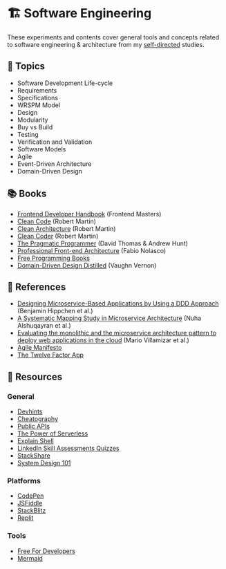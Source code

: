# 🏗️ Software Engineering

These experiments and contents cover general tools and concepts related to software engineering & architecture from my [self-directed](https://github.com/DanielBrito/self-learning) studies.

## :bookmark_tabs: Topics

- Software Development Life-cycle
- Requirements
- Specifications
- WRSPM Model
- Design
- Modularity
- Buy vs Build
- Testing
- Verification and Validation
- Software Models
- Agile
- Event-Driven Architecture
- Domain-Driven Design

## 📚 Books

- [Frontend Developer Handbook](https://frontendmasters.com/books/front-end-handbook/2019/) (Frontend Masters)
- [Clean Code](https://www.amazon.com/Clean-Code-Handbook-Software-Craftsmanship/dp/0132350882) (Robert Martin)
- [Clean Architecture](https://www.amazon.com.br/Clean-Architecture-Craftsmans-Software-Structure/dp/0134494164) (Robert Martin)
- [Clean Coder](https://www.amazon.com.br/Clean-Coder-Conduct-Professional-Programmers/dp/0137081073) (Robert Martin)
- [The Pragmatic Programmer](https://www.amazon.com.br/Pragmatic-Programmer-journey-mastery-Anniversary/dp/0135957052) (David Thomas & Andrew Hunt)
- [Professional Front-end Architecture](https://www.amazon.com.br/Professional-Front-end-Architecture-Front-End-Development/dp/1726146456) (Fabio Nolasco)
- [Free Programming Books](https://github.com/EbookFoundation/free-programming-books)
- [Domain-Driven Design Distilled](https://www.amazon.com.br/Domain-Driven-Design-Distilled-Vaughn-Vernon/dp/0134434420/) (Vaughn Vernon)

## 📃 References

- [Designing Microservice-Based Applications by Using a DDD Approach](https://cm.tm.kit.edu/download/domain_driven_microservice-architecture.pdf) (Benjamin Hippchen et al.)
- [A Systematic Mapping Study in Microservice Architecture](Articles/a_systematic_mapping_study_in_microservice_architecture-alshuqayran_et_al.pdf) (Nuha Alshuqayran et al.)
- [Evaluating the monolithic and the microservice architecture pattern to deploy web applications in the cloud](Articles/evaluating_the_monolithic_and_the_microservice_architecture_pattern_to_deploy_web_applications_in_the_cloud-villamizar_et_al.pdf) (Mario Villamizar et al.)
- [Agile Manifesto](https://agilemanifesto.org/)
- [The Twelve Factor App](https://12factor.net/)

## 🧰 Resources

### General

- [Devhints](https://devhints.io/)
- [Cheatography](https://cheatography.com/programming/)
- [Public APIs](https://github.com/public-apis/public-apis)
- [The Power of Serverless](https://serverless.css-tricks.com/)
- [Explain Shell](https://explainshell.com/)
- [LinkedIn Skill Assessments Quizzes](https://ebazhanov.github.io/linkedin-skill-assessments-quizzes/)
- [StackShare](https://stackshare.io/stacks)
- [System Design 101](https://github.com/ByteByteGoHq/system-design-101)

### Platforms

- [CodePen](https://codepen.io/)
- [JSFiddle](https://jsfiddle.net/)
- [StackBlitz](https://stackblitz.com/)
- [Replit](https://replit.com/)

### Tools

- [Free For Developers](https://free-for.dev/#/)
- [Mermaid](https://mermaid.js.org/)
